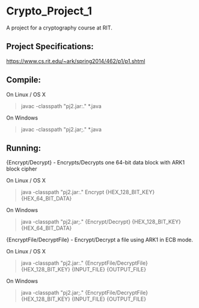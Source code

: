 # Crypto_Project_1

A project for a cryptography course at RIT.

## Project Specifications:

https://www.cs.rit.edu/~ark/spring2014/462/p1/p1.shtml

## Compile:

On Linux / OS X

> javac -classpath "pj2.jar:." *.java

On Windows

> javac -classpath "pj2.jar;." *.java

## Running:

{Encrypt/Decrypt} - Encrypts/Decrypts one 64-bit data block with ARK1 block cipher

On Linux / OS X

> java -classpath "pj2.jar:." Encrypt {HEX_128_BIT_KEY} {HEX_64_BIT_DATA}

On Windows

> java -classpath "pj2.jar;." {Encrypt/Decrypt} {HEX_128_BIT_KEY} {HEX_64_BIT_DATA}

{EncryptFile/DecryptFile} - Encrypt/Decrypt a file using ARK1 in ECB mode.

On Linux / OS X

> java -classpath "pj2.jar:." {EncryptFile/DecryptFile} {HEX_128_BIT_KEY} {INPUT_FILE} {OUTPUT_FILE}

On Windows

> java -classpath "pj2.jar;." {EncryptFile/DecryptFile} {HEX_128_BIT_KEY} {INPUT_FILE} {OUTPUT_FILE}
